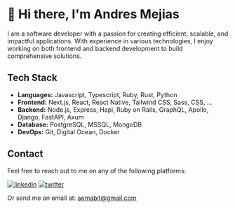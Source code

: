 # 👋 Hi there, I'm Andres Mejias

I am a software developer with a passion for creating efficient, scalable, and impactful applications. With experience in various technologies, I enjoy working on both frontend and backend development to build comprehensive solutions.

## Tech Stack

- **Languages:** Javascript, Typescript, Ruby, Rust, Python
- **Frontend:** Next.js, React, React Native, Tailwind CSS, Sass, CSS, ...
- **Backend:** Node.js, Express, Hapi, Ruby on Rails, GraphQL, Apollo, Django, FastAPI, Axum
- **Database:** PostgreSQL, MSSQL, MongoDB
- **DevOps:** Git, Digital Ocean, Docker

## Contact

Feel free to reach out to me on any of the following platforms:

[<img alt="linkedin" src="https://img.shields.io/badge/linkedin-%231572B6?style=for-the-badge&logo=linkedin&logoColor=white"/>](https://www.linkedin.com/in/andres-mejias)
[<img alt="twitter" src="https://img.shields.io/badge/twitter-%231DA1F2?style=for-the-badge&logo=twitter&logoColor=white"/>](https://twitter.com/aemabit)

Or send me an email at: aemabit@gmail.com
